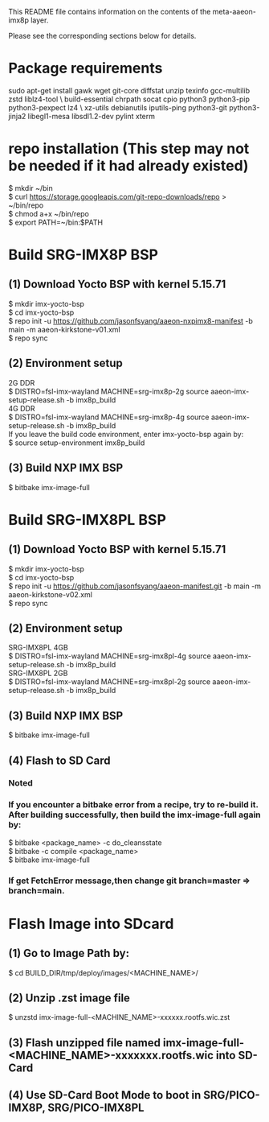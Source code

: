This README file contains information on the contents of the meta-aaeon-imx8p layer.

Please see the corresponding sections below for details.
# Package requirements
sudo apt-get install gawk wget git-core diffstat unzip texinfo gcc-multilib zstd liblz4-tool \ 
build-essential chrpath socat cpio python3 python3-pip python3-pexpect lz4 \ 
xz-utils debianutils iputils-ping python3-git python3-jinja2 libegl1-mesa libsdl1.2-dev pylint xterm

# repo installation (This step may not be needed if it had already existed)
$ mkdir ~/bin <br />
$ curl https://storage.googleapis.com/git-repo-downloads/repo > ~/bin/repo <br /> 
$ chmod a+x ~/bin/repo <br />
$ export PATH=~/bin:$PATH <br />

# Build SRG-IMX8P BSP
## (1)	Download Yocto BSP with kernel 5.15.71
   $ mkdir imx-yocto-bsp <br />
   $ cd imx-yocto-bsp <br />
   $ repo init -u https://github.com/jasonfsyang/aaeon-nxpimx8-manifest -b main -m aaeon-kirkstone-v01.xml <br />
   $ repo sync
## (2)	Environment setup
   2G DDR <br />
   $ DISTRO=fsl-imx-wayland MACHINE=srg-imx8p-2g source aaeon-imx-setup-release.sh -b imx8p_build <br />
   4G DDR <br />
   $ DISTRO=fsl-imx-wayland MACHINE=srg-imx8p-4g source aaeon-imx-setup-release.sh -b imx8p_build <br />
   If you leave the build code environment, enter imx-yocto-bsp again by: <br />
   $ source setup-environment imx8p_build

## (3)	Build NXP IMX BSP
   $ bitbake imx-image-full


# Build SRG-IMX8PL BSP
## (1)   Download Yocto BSP with kernel 5.15.71
   $ mkdir imx-yocto-bsp <br />
   $ cd imx-yocto-bsp <br />
   $ repo init -u https://github.com/jasonfsyang/aaeon-manifest.git -b main -m aaeon-kirkstone-v02.xml <br />
   $ repo sync
## (2)   Environment setup
   SRG-IMX8PL 4GB <br />
    $ DISTRO=fsl-imx-wayland MACHINE=srg-imx8pl-4g source aaeon-imx-setup-release.sh -b imx8p_build <br />
   SRG-IMX8PL 2GB <br />
    $ DISTRO=fsl-imx-wayland MACHINE=srg-imx8pl-2g source aaeon-imx-setup-release.sh -b imx8p_build

## (3)   Build NXP IMX BSP
   $ bitbake imx-image-full
## (4)   Flash to SD Card
    
### Noted
### If you encounter a bitbake error from a recipe, try to re-build it. After building successfully, then build the imx-image-full again by:
$ bitbake <package_name> -c do_cleansstate <br />
$ bitbake -c compile <package_name> <br />
$ bitbake imx-image-full <br />
### If get FetchError message,then change git branch=master => branch=main.

# Flash Image into SDcard
## (1)	Go to Image Path by: <br>
$ cd BUILD_DIR/tmp/deploy/images/<MACHINE_NAME>/ <br>
## (2)	Unzip .zst image file <br>
$ unzstd imx-image-full-<MACHINE_NAME>-xxxxxx.rootfs.wic.zst <br>
## (3)	Flash unzipped file named imx-image-full-<MACHINE_NAME>-xxxxxxx.rootfs.wic into SD-Card <br>
## (4)	Use SD-Card Boot Mode to boot in SRG/PICO-IMX8P, SRG/PICO-IMX8PL

